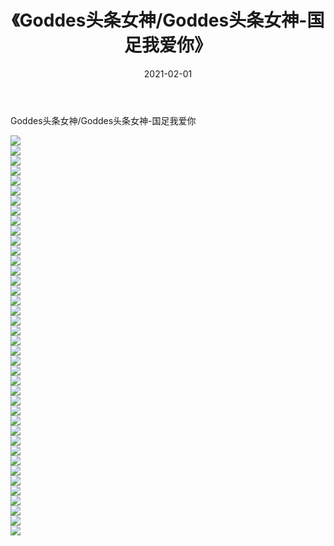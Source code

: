 ﻿---
layout: post
title:  《Goddes头条女神/Goddes头条女神-国足我爱你》
date:   2021-02-01
img: http://img.660000.xyz/Sharelink/网络美图/2021/Goddes头条女神/Goddes头条女神-国足我爱你/000.jpg
categories: [美女, 清纯, 唯美]
---

Goddes头条女神/Goddes头条女神-国足我爱你

 ![](http://img.660000.xyz/Sharelink/网络美图/2021/Goddes头条女神/Goddes头条女神-国足我爱你/001.jpg) <br>![](http://img.660000.xyz/Sharelink/网络美图/2021/Goddes头条女神/Goddes头条女神-国足我爱你/002.jpg) <br>![](http://img.660000.xyz/Sharelink/网络美图/2021/Goddes头条女神/Goddes头条女神-国足我爱你/003.jpg) <br>![](http://img.660000.xyz/Sharelink/网络美图/2021/Goddes头条女神/Goddes头条女神-国足我爱你/004.jpg) <br>![](http://img.660000.xyz/Sharelink/网络美图/2021/Goddes头条女神/Goddes头条女神-国足我爱你/005.jpg) <br>![](http://img.660000.xyz/Sharelink/网络美图/2021/Goddes头条女神/Goddes头条女神-国足我爱你/006.jpg) <br>![](http://img.660000.xyz/Sharelink/网络美图/2021/Goddes头条女神/Goddes头条女神-国足我爱你/007.jpg) <br>![](http://img.660000.xyz/Sharelink/网络美图/2021/Goddes头条女神/Goddes头条女神-国足我爱你/008.jpg) <br>![](http://img.660000.xyz/Sharelink/网络美图/2021/Goddes头条女神/Goddes头条女神-国足我爱你/009.jpg) <br>![](http://img.660000.xyz/Sharelink/网络美图/2021/Goddes头条女神/Goddes头条女神-国足我爱你/010.jpg) <br>![](http://img.660000.xyz/Sharelink/网络美图/2021/Goddes头条女神/Goddes头条女神-国足我爱你/011.jpg) <br>![](http://img.660000.xyz/Sharelink/网络美图/2021/Goddes头条女神/Goddes头条女神-国足我爱你/012.jpg) <br>![](http://img.660000.xyz/Sharelink/网络美图/2021/Goddes头条女神/Goddes头条女神-国足我爱你/013.jpg) <br>![](http://img.660000.xyz/Sharelink/网络美图/2021/Goddes头条女神/Goddes头条女神-国足我爱你/014.jpg) <br>![](http://img.660000.xyz/Sharelink/网络美图/2021/Goddes头条女神/Goddes头条女神-国足我爱你/015.jpg) <br>![](http://img.660000.xyz/Sharelink/网络美图/2021/Goddes头条女神/Goddes头条女神-国足我爱你/016.jpg) <br>![](http://img.660000.xyz/Sharelink/网络美图/2021/Goddes头条女神/Goddes头条女神-国足我爱你/017.jpg) <br>![](http://img.660000.xyz/Sharelink/网络美图/2021/Goddes头条女神/Goddes头条女神-国足我爱你/018.jpg) <br>![](http://img.660000.xyz/Sharelink/网络美图/2021/Goddes头条女神/Goddes头条女神-国足我爱你/019.jpg) <br>![](http://img.660000.xyz/Sharelink/网络美图/2021/Goddes头条女神/Goddes头条女神-国足我爱你/020.jpg) <br>![](http://img.660000.xyz/Sharelink/网络美图/2021/Goddes头条女神/Goddes头条女神-国足我爱你/021.jpg) <br>![](http://img.660000.xyz/Sharelink/网络美图/2021/Goddes头条女神/Goddes头条女神-国足我爱你/022.jpg) <br>![](http://img.660000.xyz/Sharelink/网络美图/2021/Goddes头条女神/Goddes头条女神-国足我爱你/023.jpg) <br>![](http://img.660000.xyz/Sharelink/网络美图/2021/Goddes头条女神/Goddes头条女神-国足我爱你/024.jpg) <br>![](http://img.660000.xyz/Sharelink/网络美图/2021/Goddes头条女神/Goddes头条女神-国足我爱你/025.jpg) <br>![](http://img.660000.xyz/Sharelink/网络美图/2021/Goddes头条女神/Goddes头条女神-国足我爱你/026.jpg) <br>![](http://img.660000.xyz/Sharelink/网络美图/2021/Goddes头条女神/Goddes头条女神-国足我爱你/027.jpg) <br>![](http://img.660000.xyz/Sharelink/网络美图/2021/Goddes头条女神/Goddes头条女神-国足我爱你/028.jpg) <br>![](http://img.660000.xyz/Sharelink/网络美图/2021/Goddes头条女神/Goddes头条女神-国足我爱你/029.jpg) <br>![](http://img.660000.xyz/Sharelink/网络美图/2021/Goddes头条女神/Goddes头条女神-国足我爱你/030.jpg) <br>![](http://img.660000.xyz/Sharelink/网络美图/2021/Goddes头条女神/Goddes头条女神-国足我爱你/031.jpg) <br>![](http://img.660000.xyz/Sharelink/网络美图/2021/Goddes头条女神/Goddes头条女神-国足我爱你/032.jpg) <br>![](http://img.660000.xyz/Sharelink/网络美图/2021/Goddes头条女神/Goddes头条女神-国足我爱你/033.jpg) <br>![](http://img.660000.xyz/Sharelink/网络美图/2021/Goddes头条女神/Goddes头条女神-国足我爱你/034.jpg) <br>![](http://img.660000.xyz/Sharelink/网络美图/2021/Goddes头条女神/Goddes头条女神-国足我爱你/035.jpg) <br>![](http://img.660000.xyz/Sharelink/网络美图/2021/Goddes头条女神/Goddes头条女神-国足我爱你/036.jpg) <br>![](http://img.660000.xyz/Sharelink/网络美图/2021/Goddes头条女神/Goddes头条女神-国足我爱你/037.jpg) <br>![](http://img.660000.xyz/Sharelink/网络美图/2021/Goddes头条女神/Goddes头条女神-国足我爱你/038.jpg) <br>![](http://img.660000.xyz/Sharelink/网络美图/2021/Goddes头条女神/Goddes头条女神-国足我爱你/039.jpg) <br>![](http://img.660000.xyz/Sharelink/网络美图/2021/Goddes头条女神/Goddes头条女神-国足我爱你/040.jpg) <br>